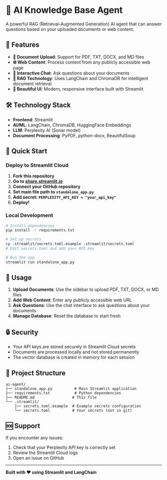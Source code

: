 # 🤖 AI Knowledge Base Agent

A powerful RAG (Retrieval-Augmented Generation) AI agent that can answer questions based on your uploaded documents or web content.

## 🚀 Features

- **📄 Document Upload**: Support for PDF, TXT, DOCX, and MD files
- **🌐 Web Content**: Process content from any publicly accessible web page
- **💬 Interactive Chat**: Ask questions about your documents
- **🧠 RAG Technology**: Uses LangChain and ChromaDB for intelligent document retrieval
- **🎨 Beautiful UI**: Modern, responsive interface built with Streamlit

## 🛠️ Technology Stack

- **Frontend**: Streamlit
- **AI/ML**: LangChain, ChromaDB, HuggingFace Embeddings
- **LLM**: Perplexity AI (Sonar model)
- **Document Processing**: PyPDF, python-docx, BeautifulSoup

## 🚀 Quick Start

### Deploy to Streamlit Cloud

1. **Fork this repository**
2. **Go to [share.streamlit.io](https://share.streamlit.io)**
3. **Connect your GitHub repository**
4. **Set main file path to `standalone_app.py`**
5. **Add secret: `PERPLEXITY_API_KEY = "your_api_key"`**
6. **Deploy!**

### Local Development

```bash
# Install dependencies
pip install -r requirements.txt

# Set up secrets
cp .streamlit/secrets.toml.example .streamlit/secrets.toml
# Edit secrets.toml and add your API key

# Run the app
streamlit run standalone_app.py
```

## 📖 Usage

1. **Upload Documents**: Use the sidebar to upload PDF, TXT, DOCX, or MD files
2. **Add Web Content**: Enter any publicly accessible web URL
3. **Ask Questions**: Use the chat interface to ask questions about your documents
4. **Manage Database**: Reset the database to start fresh

## 🔒 Security

- Your API keys are stored securely in Streamlit Cloud secrets
- Documents are processed locally and not stored permanently
- The vector database is created in memory for each session

## 📁 Project Structure

```
ai-agent/
├── standalone_app.py          # Main Streamlit application
├── requirements.txt           # Python dependencies
├── README.md                 # This file
└── .streamlit/
    ├── secrets.toml.example  # Example secrets configuration
    └── secrets.toml          # Your secrets (not in git)
```

## 🆘 Support

If you encounter any issues:
1. Check that your Perplexity API key is correctly set
2. Review the Streamlit Cloud logs
3. Open an issue on GitHub

---

**Built with ❤️ using Streamlit and LangChain**
